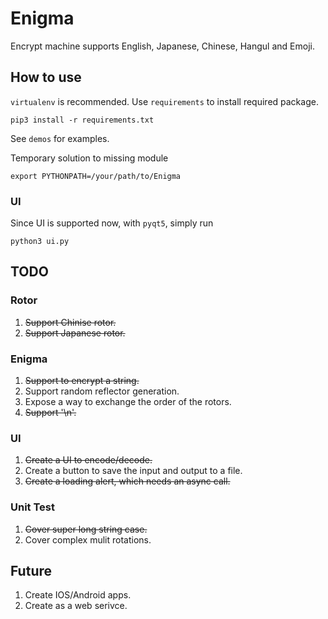 # Enigma

Encrypt machine supports English, Japanese, Chinese, Hangul and Emoji.

## How to use

`virtualenv` is recommended. Use `requirements` to install required package.
```
pip3 install -r requirements.txt
```

See `demos` for examples.

Temporary solution to missing module

```
export PYTHONPATH=/your/path/to/Enigma
```

### UI

Since UI is supported now, with `pyqt5`, simply run

```
python3 ui.py
```

## TODO

### Rotor

1. ~~Support Chinise rotor.~~
2. ~~Support Japanese rotor.~~

### Enigma

1. ~~Support to encrypt a string.~~
2. Support random reflector generation.
3. Expose a way to exchange the order of the rotors.
4. ~~Support '\n'.~~

### UI

1. ~~Create a UI to encode/decode.~~
2. Create a button to save the input and output to a file.
3. ~~Create a loading alert, which needs an async call.~~

### Unit Test

1. ~~Cover super long string case.~~
2. Cover complex mulit rotations.

## Future

1. Create IOS/Android apps.
2. Create as a web serivce.
